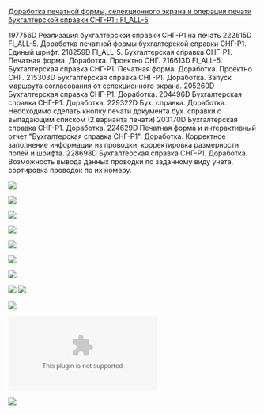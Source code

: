 [Доработка печатной формы, селекционного экрана и операции печати бухгалтерской справки СНГ-Р1 : FI_ALL-5](https://yt.surgutneftegas.ru:4443/issue/FI_ALL-5)

197756D Реализация бухгалтерской справки СНГ-Р1 на печать
222615D FI_ALL-5. Доработка печатной формы бухгалтерской справки СНГ-Р1. Единый шрифт.
218259D FI_ALL-5. Бухгалтерская справка СНГ-Р1. Печатная форма. Доработка. Проектно СНГ.
216613D FI_ALL-5. Бухгалтерская справка СНГ-Р1. Печатная форма. Доработка. Проектно СНГ.
215303D Бухгалтерская справка СНГ-Р1. Доработка. Запуск маршрута согласования от селекционного экрана.
205260D Бухгалтерская справка СНГ-Р1. Доработка.
204496D Бухгалтерская справка СНГ-Р1. Доработка.
229322D Бух. справка. Доработка. Необходимо сделать кнопку печати документа бух. справки с выпадающим списком (2 варианта печати)
203170D Бухгалтерская справка СНГ-Р1. Доработка.
224629D Печатная форма и интерактивный отчет "Бухгалтерская справка СНГ-Р1". Доработка. Корректное заполнение информации из проводки, корректировка размерности полей и шрифта.
228698D Бухгалтерская справка СНГ-Р1. Доработка. Возможность вывода данных проводки по заданному виду учета, сортировка проводок по их номеру.

![](Telegram_I8F8GETBKn.png)

![](1%201.png)

![](2%201.png)

![](3%201.png)

![](4.png)

![](5.png)



![](msedge_m3wmNPAT4g.png)

![](msedge_nAXJRfduQH.png)
![](Pasted%20image%2020250714104736.png)

![](Pasted%20image%2020250716135233.png)

![](СНГ-Р1.docx)

![](Pasted%20image%2020250718111846.png)


